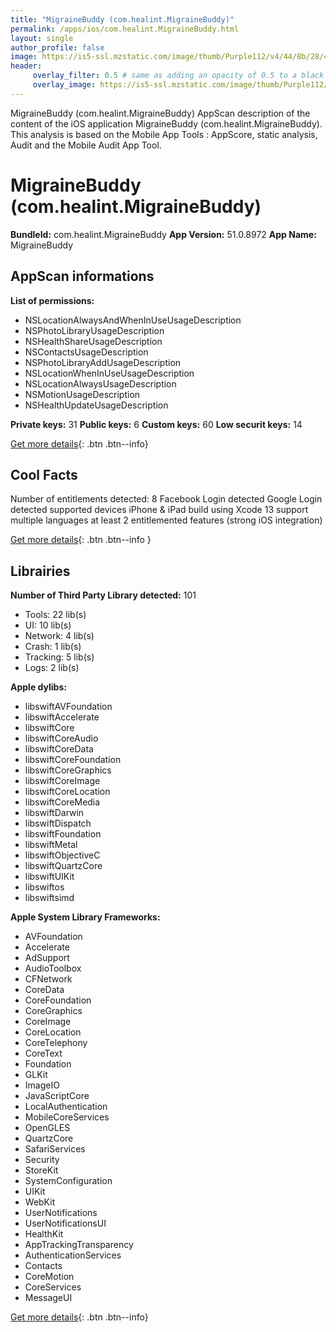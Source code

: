 ```yaml
---
title: "MigraineBuddy (com.healint.MigraineBuddy)"
permalink: /apps/ios/com.healint.MigraineBuddy.html
layout: single
author_profile: false
image: https://is5-ssl.mzstatic.com/image/thumb/Purple112/v4/44/8b/28/448b2817-5e49-f592-a59e-1cdc78f1e661/AppIcon-0-0-1x_U007emarketing-0-0-0-10-0-0-sRGB-0-0-0-GLES2_U002c0-512MB-85-220-0-0.png/512x512bb.jpg
header: 
     overlay_filter: 0.5 # same as adding an opacity of 0.5 to a black background
     overlay_image: https://is5-ssl.mzstatic.com/image/thumb/Purple112/v4/44/8b/28/448b2817-5e49-f592-a59e-1cdc78f1e661/AppIcon-0-0-1x_U007emarketing-0-0-0-10-0-0-sRGB-0-0-0-GLES2_U002c0-512MB-85-220-0-0.png/512x512bb.jpg
---
```

MigraineBuddy (com.healint.MigraineBuddy) AppScan description of the content of the iOS application MigraineBuddy (com.healint.MigraineBuddy). This analysis is based on the Mobile App Tools : AppScore, static analysis, Audit and the Mobile Audit App Tool.

# MigraineBuddy (com.healint.MigraineBuddy)

**BundleId:** com.healint.MigraineBuddy
**App Version:** 51.0.8972
**App Name:** MigraineBuddy


## AppScan informations 

**List of permissions:** 
- NSLocationAlwaysAndWhenInUseUsageDescription
- NSPhotoLibraryUsageDescription
- NSHealthShareUsageDescription
- NSContactsUsageDescription
- NSPhotoLibraryAddUsageDescription
- NSLocationWhenInUseUsageDescription
- NSLocationAlwaysUsageDescription
- NSMotionUsageDescription
- NSHealthUpdateUsageDescription
  
  
**Private keys:** 31
**Public keys:** 6
**Custom keys:** 60
**Low securit keys:** 14
  
[Get more details](/pricing.html){: .btn .btn--info}

## Cool Facts

Number of entitlements detected: 8
Facebook Login detected
Google Login detected
supported devices iPhone & iPad
build using Xcode 13
support multiple languages
at least 2 entitlemented features (strong iOS integration)
  
[Get more details](/pricing.html){: .btn .btn--info }

## Librairies 
**Number of Third Party Library detected:** 101
- Tools: 22 lib(s)
- UI: 10 lib(s)
- Network: 4 lib(s)
- Crash: 1 lib(s)
- Tracking: 5 lib(s)
- Logs: 2 lib(s)


**Apple dylibs:**
- libswiftAVFoundation
- libswiftAccelerate
- libswiftCore
- libswiftCoreAudio
- libswiftCoreData
- libswiftCoreFoundation
- libswiftCoreGraphics
- libswiftCoreImage
- libswiftCoreLocation
- libswiftCoreMedia
- libswiftDarwin
- libswiftDispatch
- libswiftFoundation
- libswiftMetal
- libswiftObjectiveC
- libswiftQuartzCore
- libswiftUIKit
- libswiftos
- libswiftsimd


**Apple System Library Frameworks:**
- AVFoundation
- Accelerate
- AdSupport
- AudioToolbox
- CFNetwork
- CoreData
- CoreFoundation
- CoreGraphics
- CoreImage
- CoreLocation
- CoreTelephony
- CoreText
- Foundation
- GLKit
- ImageIO
- JavaScriptCore
- LocalAuthentication
- MobileCoreServices
- OpenGLES
- QuartzCore
- SafariServices
- Security
- StoreKit
- SystemConfiguration
- UIKit
- WebKit
- UserNotifications
- UserNotificationsUI
- HealthKit
- AppTrackingTransparency
- AuthenticationServices
- Contacts
- CoreMotion
- CoreServices
- MessageUI


  
[Get more details](/pricing.html){: .btn .btn--info}

